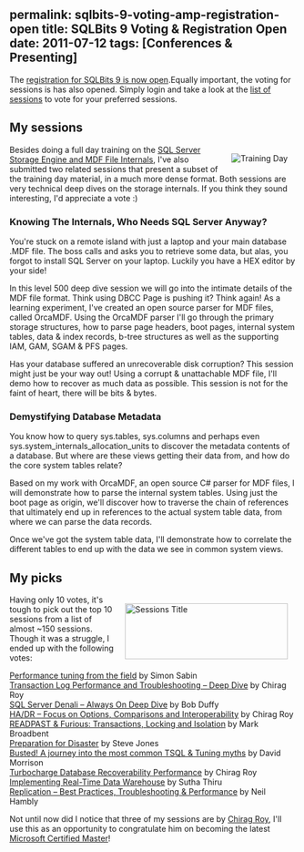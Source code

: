 permalink: sqlbits-9-voting-amp-registration-open
title: SQLBits 9 Voting & Registration Open
date: 2011-07-12
tags: [Conferences & Presenting]
---
The [registration for SQLBits 9 is now open](http://sqlbits.com/information/Pricing.aspx).Equally important, the voting for sessions is has also opened. Simply login and take a look at the [list of sessions](http://sqlbits.com/information/PublicSessions.aspx) to vote for your preferred sessions.

<!-- more -->

## My sessions

<img style="margin: 15px; display: inline; float: right;" alt="Training Day" src="http://sqlbits.com/images/SQLBits/SQLBitsTrainingDay.png" align="right" />

Besides doing a full day training on the [SQL Server Storage Engine and MDF File Internals](http://sqlbits.com/information/Event9/SQL_Server_Storage_Engine_and_MDF_File_Internals/TrainingDetails.aspx), I've also submitted two related sessions that present a subset of the training day material, in a much more dense format. Both sessions are very technical deep dives on the storage internals. If you think they sound interesting, I'd appreciate a vote :)

### Knowing The Internals, Who Needs SQL Server Anyway?

You're stuck on a remote island with just a laptop and your main database .MDF file. The boss calls and asks you to retrieve some data, but alas, you forgot to install SQL Server on your laptop. Luckily you have a HEX editor by your side!

In this level 500 deep dive session we will go into the intimate details of the MDF file format. Think using DBCC Page is pushing it? Think again! As a learning experiment, I've created an open source parser for MDF files, called OrcaMDF. Using the OrcaMDF parser I'll go through the primary storage structures, how to parse page headers, boot pages, internal system tables, data & index records, b-tree structures as well as the supporting IAM, GAM, SGAM & PFS pages.

Has your database suffered an unrecoverable disk corruption? This session might just be your way out! Using a corrupt & unattachable MDF file, I'll demo how to recover as much data as possible. This session is not for the faint of heart, there will be bits & bytes.

### Demystifying Database Metadata

You know how to query sys.tables, sys.columns and perhaps even sys.system_internals_allocation_units to discover the metadata contents of a database. But where are these views getting their data from, and how do the core system tables relate?

Based on my work with OrcaMDF, an open source C# parser for MDF files, I will demonstrate how to parse the internal system tables. Using just the boot page as origin, we'll discover how to traverse the chain of references that ultimately end up in references to the actual system table data, from where we can parse the data records.

Once we've got the system table data, I'll demonstrate how to correlate the different tables to end up with the data we see in common system views.

## My picks

<img style="margin: 15px; display: inline; float: right;" alt="Sessions Title" src="http://sqlbits.com/images/headings/Sessions.png" width="286" height="98" align="right" />Having only 10 votes, it's tough to pick out the top 10 sessions from a list of almost ~150 sessions. Though it was a struggle, I ended up with the following votes:

[Performance tuning from the field](http://sqlbits.com/Sessions/Event9/Performance_tuning_from_the_field) by Simon Sabin  
[Transaction Log Performance and Troubleshooting – Deep Dive](http://sqlbits.com/Sessions/Event9/Transaction_Log_Performance_and_Troubleshooting-Deep_Dive) by Chirag Roy  
[SQL Server Denali – Always On Deep Dive](http://sqlbits.com/Sessions/Event9/SQL_Server_Denali-Always_On_Deep_Dive) by Bob Duffy  
[HA/DR – Focus on Options, Comparisons and Interoperability](http://sqlbits.com/Sessions/Event9/HA_DR-Focus_on_Options_Comparisons_and_Interoperability) by Chirag Roy  
[READPAST & Furious: Transactions, Locking and Isolation](http://sqlbits.com/Sessions/Event9/READPAST__Furious_Transactions_Locking_and_Isolation) by Mark Broadbent  
[Preparation for Disaster](http://sqlbits.com/Sessions/Event9/Preparation_for_Disaster) by Steve Jones  
[Busted! A journey into the most common TSQL & Tuning myths](http://sqlbits.com/Sessions/Event9/Busted_A_journey_into_the_most_common_TSQL__Tuning_myths) by David Morrison  
[Turbocharge Database Recoverability Performance](http://sqlbits.com/Sessions/Event9/Turbocharge_Database_Recoverability_Performance) by Chirag Roy  
[Implementing Real-Time Data Warehouse](http://sqlbits.com/Sessions/Event9/Implementing_Real-Time_Data_Warehouse) by Sutha Thiru  
[Replication – Best Practices, Troubleshooting & Performance](http://sqlbits.com/Sessions/Event9/Replication-Best_Practices_Troubleshooting__Performance) by Neil Hambly  

Not until now did I notice that three of my sessions are by [Chirag Roy](http://sqlking.wordpress.com/), I'll use this as an opportunity to congratulate him on becoming the latest [Microsoft Certified Master](http://www.microsoft.com/learning/en/us/certification/master-sql.aspx)!
